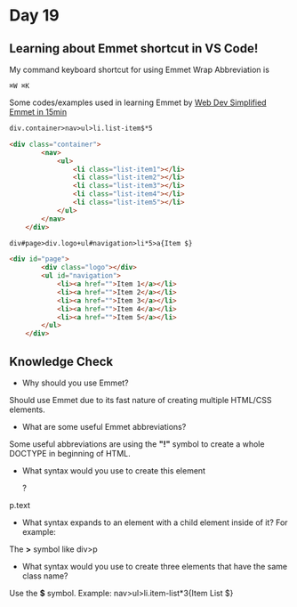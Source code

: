 # Day 19

## Learning about Emmet shortcut in VS Code!

My command keyboard shortcut for using Emmet Wrap Abbreviation is 
```
⌘W ⌘K
```

Some codes/examples used in learning Emmet by [Web Dev Simplified Emmet in 15min](https://www.youtube.com/watch?v=V8vizNQKtx0)

```HTML
div.container>nav>ul>li.list-item$*5

<div class="container">
        <nav>
            <ul>
                <li class="list-item1"></li>
                <li class="list-item2"></li>
                <li class="list-item3"></li>
                <li class="list-item4"></li>
                <li class="list-item5"></li>
            </ul>
        </nav>
    </div>

div#page>div.logo+ul#navigation>li*5>a{Item $}

<div id="page">
        <div class="logo"></div>
        <ul id="navigation">
            <li><a href="">Item 1</a></li>
            <li><a href="">Item 2</a></li>
            <li><a href="">Item 3</a></li>
            <li><a href="">Item 4</a></li>
            <li><a href="">Item 5</a></li>
        </ul>
    </div>
```

## Knowledge Check
- Why should you use Emmet?

Should use Emmet due to its fast nature of creating multiple HTML/CSS elements. 

- What are some useful Emmet abbreviations?

Some useful abbreviations are using the **"!"** symbol to create a whole DOCTYPE in beginning of HTML.

- What syntax would you use to create this element <p class="text"></p>?

p.text

- What syntax expands to an element with a child element inside of it? For example: <div><p></p></div>

The **>** symbol like div>p

- What syntax would you use to create three elements that have the same class name?

Use the **$** symbol.
Example: nav>ul>li.item-list*3{Item List $}
